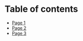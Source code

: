 # Table of contents

* [Page 1](README.md)
* [Page 2](page-2.md)
* [Page 3](1111-lo-trinh-bat-dau-hoc-lap-trinh-ios.md)

